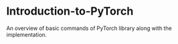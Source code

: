 # Introduction-to-PyTorch
An overview of basic commands of PyTorch library along with the implementation.
